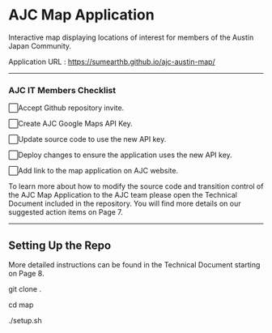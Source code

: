 # AJC Map Application
Interactive map displaying locations of interest for members of the Austin Japan Community.

Application URL : https://sumearthb.github.io/ajc-austin-map/

**************************************************************
### AJC IT Members Checklist

⬜Accept Github repository invite.

⬜Create AJC Google Maps API Key.

⬜Update source code to use the new API key.

⬜Deploy changes to ensure the application uses the new API key.

⬜Add link to the map application on AJC website.


To learn more about how to modify the source code and transition control of the AJC Map Application
to the AJC team please open the Technical Document included in the repository. You will find more details 
on our suggested action items on Page 7.

****************************************************************

## Setting Up the Repo
More detailed instructions can be found in the Technical Document starting on Page 8.

git clone <paste the copied URL> .

cd map

./setup.sh

